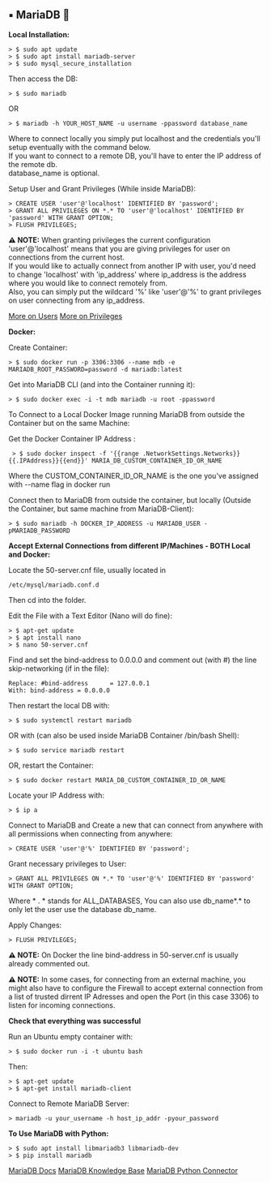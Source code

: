 ## ▪️ MariaDB 🦭

**Local Installation:**
	
	> $ sudo apt update
	> $ sudo apt install mariadb-server
	> $ sudo mysql_secure_installation

Then access the DB:

	> $ sudo mariadb
	
OR

	> $ mariadb -h YOUR_HOST_NAME -u username -ppassword database_name

Where to connect locally you simply put localhost and the credentials you'll setup eventually with the command below.
<br>
If you want to connect to a remote DB, you'll have to enter the IP address of the remote db.
<br>
database_name is optional.

Setup User and Grant Privileges (While inside MariaDB):

	> CREATE USER 'user'@'localhost' IDENTIFIED BY 'password';
	> GRANT ALL PRIVILEGES ON *.* TO 'user'@'localhost' IDENTIFIED BY 'password' WITH GRANT OPTION;
	> FLUSH PRIVILEGES;
 
**⚠️  NOTE:** When granting privileges the current configuration 'user'@'localhost' means that you are giving privileges for user on connections from the current host.
<br>
If you would like to actually connect from another IP with user, you'd need to change 'localhost' with 'ip_address' where ip_address is the address where you would like to connect remotely from.
<br>
Also, you can simply put the wildcard '%' like 'user'@'%' to grant privileges on user connecting from any ip_address.

[More on Users](https://mariadb.com/kb/en/create-user/)
[More on Privileges](https://mariadb.com/kb/en/grant/)

**Docker:**

Create Container:

	> $ sudo docker run -p 3306:3306 --name mdb -e MARIADB_ROOT_PASSWORD=password -d mariadb:latest

Get into MariaDB CLI (and into the Container running it):

	> $ sudo docker exec -i -t mdb mariadb -u root -ppassword

To Connect to a Local Docker Image running MariaDB from outside the Container but on the same Machine:

Get the Docker Container IP Address :

	 > $ sudo docker inspect -f '{{range .NetworkSettings.Networks}}{{.IPAddress}}{{end}}' MARIA_DB_CUSTOM_CONTAINER_ID_OR_NAME

Where the CUSTOM_CONTAINER_ID_OR_NAME is the one you've assigned with --name flag in docker run

Connect then to MariaDB from outside the container, but locally (Outside the Container, but same machine from MariaDB-Client):

	> $ sudo mariadb -h DOCKER_IP_ADDRESS -u MARIADB_USER -pMARIADB_PASSWORD

**Accept External Connections from different IP/Machines - BOTH Local and Docker:**

Locate the 50-server.cnf file, usually located in 
	
	/etc/mysql/mariadb.conf.d 

Then cd into the folder.

Edit the File with a Text Editor (Nano will do fine):

	> $ apt-get update
	> $ apt install nano
	> $ nano 50-server.cnf

Find and set the bind-address to 0.0.0.0 and comment out (with #) the line skip-networking (if in the file):

	Replace: #bind-address 		= 127.0.0.1 
 	With: bind-address = 0.0.0.0

Then restart the local DB with:

	> $ sudo systemctl restart mariadb

OR with (can also be used inside MariaDB Container /bin/bash Shell):

	> $ sudo service mariadb restart

OR, restart the Container:

 	> $ sudo docker restart MARIA_DB_CUSTOM_CONTAINER_ID_OR_NAME

Locate your IP Address with:

	> $ ip a

Connect to MariaDB and Create a new that can connect from anywhere with all permissions when connecting from anywhere:

	> CREATE USER 'user'@'%' IDENTIFIED BY 'password';

Grant necessary privileges to User:

	> GRANT ALL PRIVILEGES ON *.* TO 'user'@'%' IDENTIFIED BY 'password' WITH GRANT OPTION;

Where * . * stands for ALL_DATABASES, You can also use db_name*.* to only let the user use the database db_name.

Apply Changes:

	> FLUSH PRIVILEGES;

**⚠️  NOTE:** On Docker the line bind-address in 50-server.cnf is usually already commented out.

**⚠️  NOTE:** In some cases, for connecting from an external machine, you might also have to configure the Firewall to accept external connection from a list of trusted dirrent IP Adresses and open the Port (in this case 3306) to listen for incoming connections.
 
**Check that everything was successful**

Run an Ubuntu empty container with:

	> $ sudo docker run -i -t ubuntu bash
	
Then:

	> $ apt-get update
	> $ apt-get install mariadb-client

Connect to Remote MariaDB Server:

	> mariadb -u your_username -h host_ip_addr -pyour_password

**To Use MariaDB with Python:**

	> $ sudo apt install libmariadb3 libmariadb-dev
	> $ pip install mariadb

[MariaDB Docs](https://mariadb.com/kb/en/documentation/)
[MariaDB Knowledge Base](https://mariadb.com/kb/en/)
[MariaDB Python Connector](https://mariadb.com/resources/blog/how-to-connect-python-programs-to-mariadb/)
